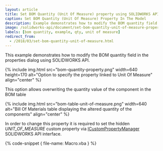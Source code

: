 ```yaml
---
layout: article
title: Set BOM Quantity (Unit Of Measure) property using SOLIDWORKS API
caption: Set BOM Quantity (Unit Of Measure) Property In The Model
description: Example demonstrates how to modify the BOM quantity field in the properties dialog
image: /solidworks-api/document/set-bom-quantity-unit-of-measure-property/bom-quantity-property.png
labels: [bom quantity, example, qty, unit of measure]
redirect_from:
  - /2018/03/set-bom-quantity-unit-of-measure.html
---
```

This example demonstrates how to modify the BOM quantity field in the properties dialog using SOLIDWORKS API.

{% include img.html src="bom-quantity-property.png" width=640 height=170 alt="Option to specify the property linked to Unit Of Measure" align="center" %}

This option allows overwriting the quantity value of the component in the BOM table

{% include img.html src="bom-table-unit-of-measure.png" width=640 alt="Bill Of Materials table displaying the altered quantity of the components" align="center" %}

In order to change this property it is required to set the hidden *UNIT_OF_MEASURE* custom property via [ICustomPropertyManager](http://help.solidworks.com/2018/english/api/sldworksapi/solidworks.interop.sldworks~solidworks.interop.sldworks.icustompropertymanager.html) SOLIDWORKS API interface.

{% code-snippet { file-name: Macro.vba } %}
